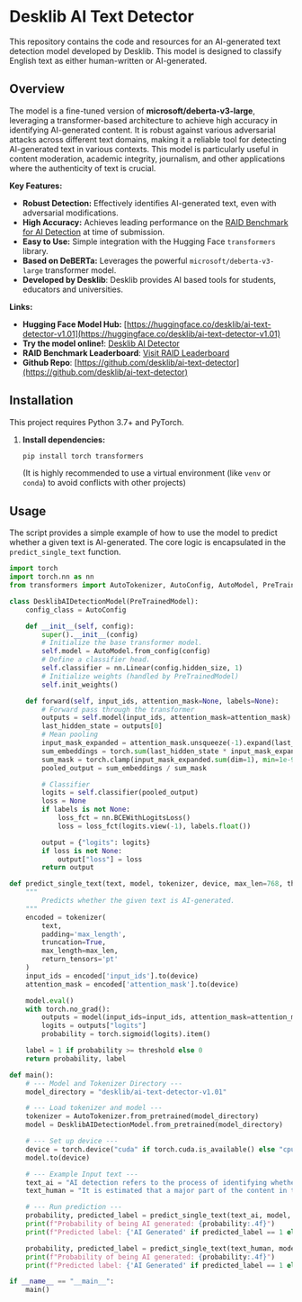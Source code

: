# Desklib AI Text Detector

This repository contains the code and resources for an AI-generated text detection model developed by Desklib. This model is designed to classify English text as either human-written or AI-generated.

## Overview

The model is a fine-tuned version of **microsoft/deberta-v3-large**, leveraging a transformer-based architecture to achieve high accuracy in identifying AI-generated content.  It is robust against various adversarial attacks across different text domains, making it a reliable tool for detecting AI-generated text in various contexts. This model is particularly useful in content moderation, academic integrity, journalism, and other applications where the authenticity of text is crucial.

**Key Features:**

*   **Robust Detection:**  Effectively identifies AI-generated text, even with adversarial modifications.
*   **High Accuracy:**  Achieves leading performance on the [RAID Benchmark for AI Detection](https://raid-bench.xyz/leaderboard?domain=all&decoding=all&repetition=all&attack=all) at time of submission.
*   **Easy to Use:**  Simple integration with the Hugging Face `transformers` library.
*   **Based on DeBERTa:**  Leverages the powerful `microsoft/deberta-v3-large` transformer model.
* **Developed by Desklib**: Desklib provides AI based tools for students, educators and universities.

**Links:**

*   **Hugging Face Model Hub:** [https://huggingface.co/desklib/ai-text-detector-v1.01](https://huggingface.co/desklib/ai-text-detector-v1.01)
*   **Try the model online!**: [Desklib AI Detector](https://desklib.com/ai-content-detector/)
* **RAID Benchmark Leaderboard**: [Visit RAID Leaderboard](https://raid-bench.xyz/leaderboard?domain=all&decoding=all&repetition=all&attack=all)
*  **Github Repo**: [https://github.com/desklib/ai-text-detector](https://github.com/desklib/ai-text-detector)

## Installation
This project requires Python 3.7+ and PyTorch.

1.  **Install dependencies:**

    ```bash
    pip install torch transformers
    ```
    (It is highly recommended to use a virtual environment (like `venv` or `conda`) to avoid conflicts with other projects)

## Usage

The script provides a simple example of how to use the model to predict whether a given text is AI-generated.  The core logic is encapsulated in the `predict_single_text` function.

```python
import torch
import torch.nn as nn
from transformers import AutoTokenizer, AutoConfig, AutoModel, PreTrainedModel

class DesklibAIDetectionModel(PreTrainedModel):
    config_class = AutoConfig

    def __init__(self, config):
        super().__init__(config)
        # Initialize the base transformer model.
        self.model = AutoModel.from_config(config)
        # Define a classifier head.
        self.classifier = nn.Linear(config.hidden_size, 1)
        # Initialize weights (handled by PreTrainedModel)
        self.init_weights()

    def forward(self, input_ids, attention_mask=None, labels=None):
        # Forward pass through the transformer
        outputs = self.model(input_ids, attention_mask=attention_mask)
        last_hidden_state = outputs[0]
        # Mean pooling
        input_mask_expanded = attention_mask.unsqueeze(-1).expand(last_hidden_state.size()).float()
        sum_embeddings = torch.sum(last_hidden_state * input_mask_expanded, dim=1)
        sum_mask = torch.clamp(input_mask_expanded.sum(dim=1), min=1e-9)
        pooled_output = sum_embeddings / sum_mask

        # Classifier
        logits = self.classifier(pooled_output)
        loss = None
        if labels is not None:
            loss_fct = nn.BCEWithLogitsLoss()
            loss = loss_fct(logits.view(-1), labels.float())

        output = {"logits": logits}
        if loss is not None:
            output["loss"] = loss
        return output

def predict_single_text(text, model, tokenizer, device, max_len=768, threshold=0.5):
    """
        Predicts whether the given text is AI-generated.
    """
    encoded = tokenizer(
        text,
        padding='max_length',
        truncation=True,
        max_length=max_len,
        return_tensors='pt'
    )
    input_ids = encoded['input_ids'].to(device)
    attention_mask = encoded['attention_mask'].to(device)

    model.eval()
    with torch.no_grad():
        outputs = model(input_ids=input_ids, attention_mask=attention_mask)
        logits = outputs["logits"]
        probability = torch.sigmoid(logits).item()

    label = 1 if probability >= threshold else 0
    return probability, label

def main():
    # --- Model and Tokenizer Directory ---
    model_directory = "desklib/ai-text-detector-v1.01"

    # --- Load tokenizer and model ---
    tokenizer = AutoTokenizer.from_pretrained(model_directory)
    model = DesklibAIDetectionModel.from_pretrained(model_directory)

    # --- Set up device ---
    device = torch.device("cuda" if torch.cuda.is_available() else "cpu")
    model.to(device)

    # --- Example Input text ---
    text_ai = "AI detection refers to the process of identifying whether a given piece of content, such as text, images, or audio, has been generated by artificial intelligence. This is achieved using various machine learning techniques, including perplexity analysis, entropy measurements, linguistic pattern recognition, and neural network classifiers trained on human and AI-generated data. Advanced AI detection tools assess writing style, coherence, and statistical properties to determine the likelihood of AI involvement. These tools are widely used in academia, journalism, and content moderation to ensure originality, prevent misinformation, and maintain ethical standards. As AI-generated content becomes increasingly sophisticated, AI detection methods continue to evolve, integrating deep learning models and ensemble techniques for improved accuracy."
    text_human = "It is estimated that a major part of the content in the internet will be generated by AI / LLMs by 2025. This leads to a lot of misinformation and credibility related issues. That is why if is important to have accurate tools to identify if a content is AI generated or human written"

    # --- Run prediction ---
    probability, predicted_label = predict_single_text(text_ai, model, tokenizer, device)
    print(f"Probability of being AI generated: {probability:.4f}")
    print(f"Predicted label: {'AI Generated' if predicted_label == 1 else 'Not AI Generated'}")

    probability, predicted_label = predict_single_text(text_human, model, tokenizer, device)
    print(f"Probability of being AI generated: {probability:.4f}")
    print(f"Predicted label: {'AI Generated' if predicted_label == 1 else 'Not AI Generated'}")

if __name__ == "__main__":
    main()
